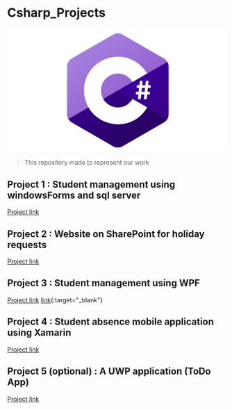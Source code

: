 # Csharp_Projects

![C-Sharp](C-Sharp.png)
>This repository made to represent our work

## Project 1 : **Student management using windowsForms and sql server**

<a href="https://google.com/" target="_blank">Project link</a>

## Project 2 : **Website on SharePoint for holiday requests**

<a href="https://google.com/" target="_blank">Project link</a>

## Project 3 : **Student management using WPF**

<a href="https://github.com/saadrds/StudentManagerWPF" target="_blank">Project link</a>
[link](https://github.com/saadrds/StudentManagerWPF){:target="_blank"}
## Project 4 : **Student absence mobile application using Xamarin**

<a href="https://google.com/" target="_blank">Project link</a>

## Project 5 (optional) : **A UWP application (ToDo App)**

<a href="https://google.com/" target="_blank">Project link</a>
